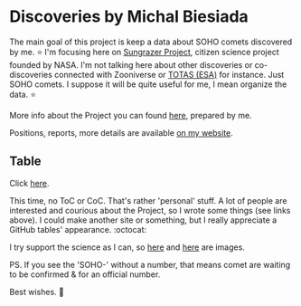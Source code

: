 # Discoveries by Michal Biesiada

The main goal of this project is keep a data about SOHO comets discovered by me. ⭐ I'm focusing here on [Sungrazer Project](https://sungrazer.nrl.navy.mil/), citizen science project founded by NASA. I'm not talking here about other discoveries or co-discoveries connected with Zooniverse or [TOTAS (ESA)](https://totas.cosmos.esa.int/) for instance. Just SOHO comets. I suppose it will be quite useful for me, I mean organize the data. ⭐ 

More info about the Project you can found [here](https://github.com/mbiesiad/nasa-comets), prepared by me.

Positions, reports, more details are available [on my website](http://biesiadamichal.wordpress.com/).

## Table

Click [here](https://github.com/mbiesiad/discoveries-biesiada/blob/master/table/discoveries.csv).

This time, no ToC or CoC. That's rather 'personal' stuff. A lot of people are interested and courious about the Project, so I wrote some things (see links above).
I could make another site or something, but I really appreciate a GitHub tables' appearance. :octocat:

I try support the science as I can, so [here](https://soho.nascom.nasa.gov/) and [here](https://soho.nascom.nasa.gov/data/Theater/) are images.

PS. If you see the 'SOHO-' without a number, that means comet are waiting to be confirmed & for an official number.

Best wishes. 🚀
